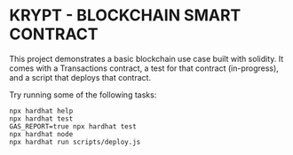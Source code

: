 # KRYPT - BLOCKCHAIN SMART CONTRACT

This project demonstrates a basic blockchain use case built with solidity. It comes with a Transactions contract, a test for that contract (in-progress), and a script that deploys that contract.

Try running some of the following tasks:

```shell
npx hardhat help
npx hardhat test
GAS_REPORT=true npx hardhat test
npx hardhat node
npx hardhat run scripts/deploy.js
```
